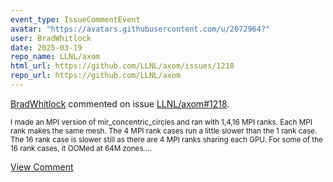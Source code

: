 ```yaml
---
event_type: IssueCommentEvent
avatar: "https://avatars.githubusercontent.com/u/2072964?"
user: BradWhitlock
date: 2025-03-19
repo_name: LLNL/axom
html_url: https://github.com/LLNL/axom/issues/1218
repo_url: https://github.com/LLNL/axom
---
```


<a href='https://github.com/BradWhitlock' target='_blank'>BradWhitlock</a> commented on issue <a href='https://github.com/LLNL/axom/issues/1218' target='_blank'>LLNL/axom#1218</a>.

<small>I made an MPI version of mir_concentric_circles and ran with 1,4,16 MPI ranks. Each MPI rank makes the same mesh. The 4 MPI rank cases run a little slower than the 1 rank case. The 16 rank case is slower still as there are 4 MPI ranks sharing each GPU. For some of the 16 rank cases, it OOMed at 64M zones....</small>

<a href='https://github.com/LLNL/axom/issues/1218' target='_blank'>View Comment</a>